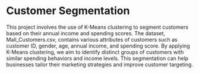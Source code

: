 # Customer Segmentation

This project involves the use of K-Means clustering to segment customers based on their annual income and spending scores. The dataset, Mall_Customers.csv, contains various attributes of customers such as customer ID, gender, age, annual income, and spending score. By applying K-Means clustering, we aim to identify distinct groups of customers with similar spending behaviors and income levels. This segmentation can help businesses tailor their marketing strategies and improve customer targeting.
